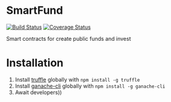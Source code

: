 # SmartFund
[![Build Status](https://travis-ci.org/NapoleonITBlockchainResearch/SmartFund.svg?branch=master)](https://travis-ci.org/NapoleonITBlockchainResearch/SmartFund) [![Coverage Status](https://coveralls.io/repos/github/NapoleonITBlockchainResearch/SmartFund/badge.svg?branch=master)](https://coveralls.io/github/NapoleonITBlockchainResearch/SmartFund?branch=master)

Smart contracts for create public funds and invest
# Installation
1. Install [truffle](http://truffleframework.com) globally with `npm install -g truffle`
2. Install [ganache-cli](https://github.com/trufflesuite/ganache-cli) globally with `npm install -g ganache-cli`
3. Await developers))